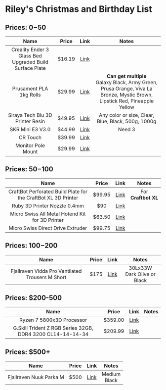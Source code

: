 # Riley's Christmas and Birthday List

## Prices: $0-$50
  |Name|Price|Link|Notes|
  |:---:|:---:|:---:|:---:|
  |Creality Ender 3 Glass Bed Upgraded Build Surface Plate|$16.19|[Link](https://www.amazon.com/Creality-Ender-Glass-Upgraded-235x235x4mm/dp/B07RD6D2ZQ)||
  |Prusament PLA 1kg Rolls|$29.99|[Link](https://www.prusa3d.com/category/prusament-pla/)|**Can get multiple** <br> Galaxy Black, Army Green, Prusa Orange, Viva La Bronze, Mystic Brown, Lipstick Red, Pineapple Yellow|
  |Siraya Tech Blu 3D Printer Resin|$49.95|[Link](https://www.amazon.com/dp/B07X84C2FW)|Any color or size, Clear, Blue, Black, 500g, 1000g|
  |SKR Mini E3 V3.0|$44.99|[Link](https://www.amazon.com/BIGTREETECH-Control-Integrated-TMC2209-Printer/dp/B07YW86YS7?th=1&psc=1)|Need 3|
  |CR Touch|$39.99|[Link](https://www.creality3dofficial.com/products/creality-cr-touch)||
  |Monitor Pole Mount|$29.99|[Link](https://www.amazon.com/VIVO-Universal-Pneumatic-Monitor-MOUNT-POLE05A/dp/B0BLT4G3YD/)|

## Prices: $50-$100
  |Name|Price|Link|Notes|
  |:---:|:---:|:---:|:---:|
  |CraftBot Perforated Build Plate for the CraftBot XL 3D Printer|$99.95|[Link](https://www.bhphotovideo.com/c/product/1362166-REG/craftbot_pr_002_018_perforated_build_plate_for.html/?ap=y&ap=y&smp=y&smp=y&lsft=BI%3A514&gclid=Cj0KCQiAveebBhD_ARIsAFaAvrEGJlonVYfosjWVZ31Ed7By_NCy6-3HTF_MmMx6pGB-ZFP9xxpmM8UaAkOVEALw_wcB)| For **Craftbot XL**|
  |Ruby 3D Printer Nozzle 0.4mm|$90|[Link](https://www.prusa3d.com/product/the-olsson-ruby/)|
  |Micro Swiss All Metal Hotend Kit for 3D Printer|$63.50|[Link](https://www.amazon.com/dp/B0789V2D7C?tag=all3dp0c-20)|
  |Micro Swiss Direct Drive Extruder|$99.75|[Link](https://store.micro-swiss.com/collections/ender-3/products/micro-swiss-direct-drive-extruder)||

## Prices: $100-$200
  |Name|Price|Link|Notes|
  |:---:|:---:|:---:|:---:|
  |Fjallraven Vidda Pro Ventilated Trousers M Short|$175|[Link](https://www.fjallraven.com/us/en-us/men/trousers/trekking-trousers/vidda-pro-ventilated-trs-m-short?c=570-050)|30Lx33W <br> Dark Olive or Black|

## Prices: $200-500
  |Name|Price|Link|Notes|
  |:---:|:---:|:---:|:---:|
  |Ryzen 7 5800x3D Processor|$359.00|[Link](https://www.amazon.com/AMD-5800X3D-16-Thread-Processor-Technology/dp/B09VCJ2SHD/)||
  |G.Skill Trident Z RGB Series 32GB, DDR4 3200 CL14-14-14-34|$209.99|[Link](https://www.amazon.com/G-SKILL-TridentZ-288-Pin-Desktop-F4-3200C14D-32GTZR/dp/B071VRMFDQ)||

## Prices: $500+
  |Name|Price|Link|Notes|
  |:---:|:---:|:---:|:---:|
  |Fjallraven Nuuk Parka M|$500|[Link](https://www.fjallraven.com/us/en-us/men/jackets/parkas/nuuk-parka-m2)|Medium <br> Black|
